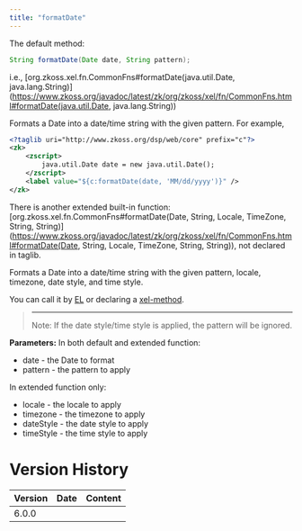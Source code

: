 ```yaml
---
title: "formatDate"
---
```


The default method:

```java
String formatDate(Date date, String pattern);
```

  
i.e.,
[org.zkoss.xel.fn.CommonFns#formatDate(java.util.Date, java.lang.String)](https://www.zkoss.org/javadoc/latest/zk/org/zkoss/xel/fn/CommonFns.html#formatDate(java.util.Date, java.lang.String))

Formats a Date into a date/time string with the given pattern. For
example,

```xml
<?taglib uri="http://www.zkoss.org/dsp/web/core" prefix="c"?>
<zk>
    <zscript>
        java.util.Date date = new java.util.Date();
    </zscript>
    <label value="${c:formatDate(date, 'MM/dd/yyyy')}" />
</zk>
```

There is another extended built-in function:
[org.zkoss.xel.fn.CommonFns#formatDate(Date, String, Locale, TimeZone, String, String)](https://www.zkoss.org/javadoc/latest/zk/org/zkoss/xel/fn/CommonFns.html#formatDate(Date, String, Locale, TimeZone, String, String)),
not declared in taglib.

Formats a Date into a date/time string with the given pattern, locale,
timezone, date style, and time style.

You can call it by [ EL](/zuml_ref/static_fields_and_methods)
or declaring a [ xel-method](/zuml_ref/xel_method).

> ------------------------------------------------------------------------
>
> Note: If the date style/time style is applied, the pattern will be
> ignored.

**Parameters:** In both default and extended function:

- date - the Date to format
- pattern - the pattern to apply

In extended function only:

- locale - the locale to apply
- timezone - the timezone to apply
- dateStyle - the date style to apply
- timeStyle - the time style to apply

# Version History

| Version | Date | Content |
|---------|------|---------|
| 6.0.0   |      |         |
